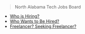 > North Alabama Tech Jobs Board

 - [Who is Hiring?](who-is-hiring.md)
 - [Who Wants to Be Hired?](who-wants-to-be-hired.md)
 - [Freelancer? Seeking Freelancer?](freelancer-seeking-freelancer.md)
